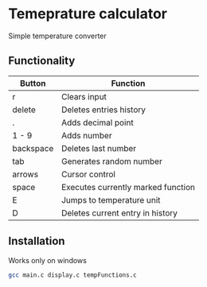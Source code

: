 # Temeprature calculator
Simple temperature converter

## Functionality

| Button | Function |
|--------|----------|
| r | Clears input |
| delete | Deletes entries history |
| . | Adds decimal point |
| 1 - 9 | Adds number |
| backspace | Deletes last number |
| tab | Generates random number |
| arrows | Cursor control |
| space | Executes currently marked function |
| E | Jumps to temperature unit |
| D | Deletes current entry in history |

## Installation 
Works only on windows

```bash
gcc main.c display.c tempFunctions.c
```